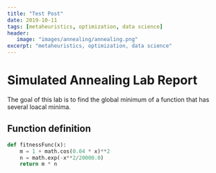 ```yaml
---
title: "Test Post"
date: 2019-10-11
tags: [metaheuristics, optimization, data science]
header: 
   image: "images/annealing/annealing.png"
excerpt: "metaheuristics, optimization, data science"
---
```


# Simulated Annealing Lab Report
The goal of this lab is to find the global minimum of a function that has several loacal minima. 

## Function definition
```python
def fitnessFunc(x):
    m = 1 + math.cos(0.04 * x)**2
    n = math.exp(-x**2/20000.0)
    return m * n 
```





	